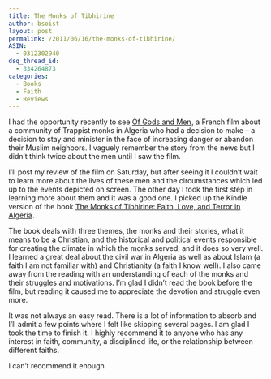 ```yaml
---
title: The Monks of Tibhirine
author: bsoist
layout: post
permalink: /2011/06/16/the-monks-of-tibhirine/
ASIN:
  - 0312302940
dsq_thread_id:
  - 334264873
categories:
  - Books
  - Faith
  - Reviews
---
```

I had the opportunity recently to see [Of Gods and Men][1]<img src="http://www.assoc-amazon.com/e/ir?t=&#038;l=as2&#038;o=1&#038;a=B004LWZVWU&#038;camp=217145&#038;creative=399373" width="1" height="1" border="0" alt="" style="border:none !important; margin:0px !important;" />, a French film about a community of Trappist monks in Algeria who had a decision to make &#8211; a decision to stay and minister in the face of increasing danger or abandon their Muslim neighbors. I vaguely remember the story from the news but I didn&#8217;t think twice about the men until I saw the film.

I&#8217;ll post my review of the film on Saturday, but after seeing it I couldn&#8217;t wait to learn more about the lives of these men and the circumstances which led up to the events depicted on screen. The other day I took the first step in learning more about them and it was a good one. I picked up the Kindle version of the book [The Monks of Tibhirine: Faith, Love, and Terror in Algeria][2]<img src="http://www.assoc-amazon.com/e/ir?t=&#038;l=as2&#038;o=1&#038;a=0312302940&#038;camp=217145&#038;creative=399369" width="1" height="1" border="0" alt="" style="border:none !important; margin:0px !important;" />.

The book deals with three themes, the monks and their stories, what it means to be a Christian, and the historical and political events responsible for creating the climate in which the monks served, and it does so very well. I learned a great deal about the civil war in Algeria as well as about Islam (a faith I am not familiar with) and Christianity (a faith I know well). I also came away from the reading with an understanding of each of the monks and their struggles and motivations. I&#8217;m glad I didn&#8217;t read the book before the film, but reading it caused me to appreciate the devotion and struggle even more. 

It was not always an easy read. There is a lot of information to absorb and I&#8217;ll admit a few points where I felt like skipping several pages. I am glad I took the time to finish it. I highly recommend it to anyone who has any interest in faith, community, a disciplined life, or the relationship between different faiths. 

I can&#8217;t recommend it enough.

 [1]: http://www.amazon.com/gp/product/B004LWZVWU/ref=as_li_ss_tl?ie=UTF8&#038;tag=weifyoasme-20&#038;linkCode=as2&#038;camp=217145&#038;creative=399373&#038;creativeASIN=B004LWZVWU
 [2]: http://www.amazon.com/gp/product/0312302940/ref=as_li_ss_tl?ie=UTF8&#038;tag=weifyoasme-20&#038;linkCode=as2&#038;camp=217145&#038;creative=399369&#038;creativeASIN=0312302940